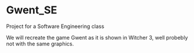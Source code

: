 # Gwent_SE
Project for a Software Engineering class

We will recreate the game Gwent as it is shown in Witcher 3, well probebly not with the same graphics.
